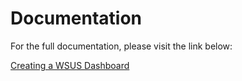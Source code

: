 # Documentation

For the full documentation, please visit the link below:

[Creating a WSUS Dashboard](https://blog.wuibaille.fr/2024/10/creating-a-wsus-dashboard/)
